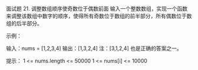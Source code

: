 面试题 21. 调整数组顺序使奇数位于偶数前面
输入一个整数数组，实现一个函数来调整该数组中数字的顺序，使得所有奇数位于数组的前半部分，所有偶数位于数组的后半部分。

示例：

输入：nums = [1,2,3,4]
输出：[1,3,2,4]
注：[3,1,2,4] 也是正确的答案之一。

提示：
1 <= nums.length <= 50000
1 <= nums[i] <= 10000
